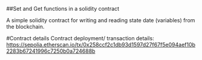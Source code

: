 ##Set and Get functions in a solidity contract

A simple solidity contract for writing and reading state date (variables) from the blockchain.

#Contract details
Contract deployment/ transaction details: https://sepolia.etherscan.io/tx/0x258ccf2c1db93d1597d27f67f5e094aef10b2283b67241996c7250b0a724688b
